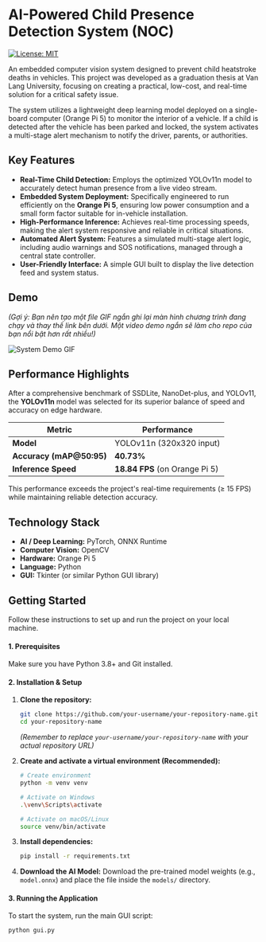 # AI-Powered Child Presence Detection System (NOC)

[![License: MIT](https://img.shields.io/badge/License-MIT-yellow.svg)](https://opensource.org/licenses/MIT)

An embedded computer vision system designed to prevent child heatstroke deaths in vehicles. This project was developed as a graduation thesis at Van Lang University, focusing on creating a practical, low-cost, and real-time solution for a critical safety issue.

The system utilizes a lightweight deep learning model deployed on a single-board computer (Orange Pi 5) to monitor the interior of a vehicle. If a child is detected after the vehicle has been parked and locked, the system activates a multi-stage alert mechanism to notify the driver, parents, or authorities.

## Key Features

*   **Real-Time Child Detection:** Employs the optimized YOLOv11n model to accurately detect human presence from a live video stream.
*   **Embedded System Deployment:** Specifically engineered to run efficiently on the **Orange Pi 5**, ensuring low power consumption and a small form factor suitable for in-vehicle installation.
*   **High-Performance Inference:** Achieves real-time processing speeds, making the alert system responsive and reliable in critical situations.
*   **Automated Alert System:** Features a simulated multi-stage alert logic, including audio warnings and SOS notifications, managed through a central state controller.
*   **User-Friendly Interface:** A simple GUI built to display the live detection feed and system status.

## Demo

*(Gợi ý: Bạn nên tạo một file GIF ngắn ghi lại màn hình chương trình đang chạy và thay thế link bên dưới. Một video demo ngắn sẽ làm cho repo của bạn nổi bật hơn rất nhiều!)*

![System Demo GIF](https://link-to-your-demo.gif)

## Performance Highlights

After a comprehensive benchmark of SSDLite, NanoDet-plus, and YOLOv11, the **YOLOv11n** model was selected for its superior balance of speed and accuracy on edge hardware.

| Metric                  | Performance                |
| ----------------------- | -------------------------- |
| **Model**               | YOLOv11n (320x320 input)   |
| **Accuracy (mAP@50:95)**| **40.73%**                 |
| **Inference Speed**     | **18.84 FPS** (on Orange Pi 5) |

This performance exceeds the project's real-time requirements (≥ 15 FPS) while maintaining reliable detection accuracy.

## Technology Stack

*   **AI / Deep Learning:** PyTorch, ONNX Runtime
*   **Computer Vision:** OpenCV
*   **Hardware:** Orange Pi 5
*   **Language:** Python
*   **GUI:** Tkinter (or similar Python GUI library)

## Getting Started

Follow these instructions to set up and run the project on your local machine.

#### **1. Prerequisites**

Make sure you have Python 3.8+ and Git installed.

#### **2. Installation & Setup**

1.  **Clone the repository:**
    ```bash
    git clone https://github.com/your-username/your-repository-name.git
    cd your-repository-name
    ```
    *(Remember to replace `your-username/your-repository-name` with your actual repository URL)*

2.  **Create and activate a virtual environment (Recommended):**
    ```bash
    # Create environment
    python -m venv venv

    # Activate on Windows
    .\venv\Scripts\activate

    # Activate on macOS/Linux
    source venv/bin/activate
    ```

3.  **Install dependencies:**
    ```bash
    pip install -r requirements.txt
    

4.  **Download the AI Model:**
    Download the pre-trained model weights (e.g., `model.onnx`) and place the file inside the `models/` directory.

#### **3. Running the Application**

To start the system, run the main GUI script:
```bash
python gui.py
